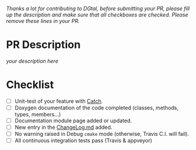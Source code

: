 *Thanks a lot for contributing to DGtal, before submitting your PR, please fill up the description and make sure that all checkboxes are checked. Please remove these lines in your PR.*

# PR Description

*your description here*

# Checklist

- [ ] Unit-test of your feature with [Catch](http://dgtal.org/doc/stable/moduleCatch.html).
- [ ] Doxygen documentation of the code completed (classes, methods, types, members...)
- [ ] Documentation module page added or updated.
- [ ] New entry in the [ChangeLog.md](https://github.com/DGtal-team/DGtal/blob/master/ChangeLog.md) added.
- [ ] No warning raised in Debug ```cmake``` mode (otherwise, Travis C.I. will fail).
- [ ] All continuous integration tests pass (Travis & appveyor)
